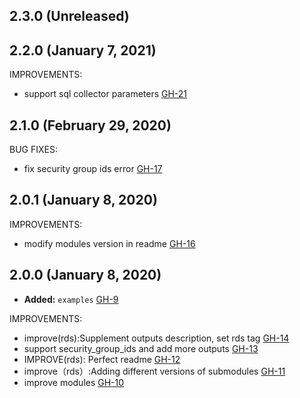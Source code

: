 ## 2.3.0 (Unreleased)
## 2.2.0 (January 7, 2021)

IMPROVEMENTS:

- support sql collector parameters [GH-21](https://github.com/terraform-alicloud-modules/terraform-alicloud-rds/pull/21)

## 2.1.0 (February 29, 2020)

BUG FIXES:

- fix security group ids error [GH-17](https://github.com/terraform-alicloud-modules/terraform-alicloud-rds/pull/17)

## 2.0.1 (January 8, 2020)

IMPROVEMENTS:

- modify modules version in readme [GH-16](https://github.com/terraform-alicloud-modules/terraform-alicloud-rds/pull/16)

## 2.0.0 (January 8, 2020)

- **Added:** `examples` [GH-9](https://github.com/terraform-alicloud-modules/terraform-alicloud-rds/pull/9)

IMPROVEMENTS:

- improve(rds):Supplement outputs description, set rds tag [GH-14](https://github.com/terraform-alicloud-modules/terraform-alicloud-rds/pull/14)
- support security_group_ids and add more outputs [GH-13](https://github.com/terraform-alicloud-modules/terraform-alicloud-rds/pull/13)
- IMPROVE(rds): Perfect readme [GH-12](https://github.com/terraform-alicloud-modules/terraform-alicloud-rds/pull/12)
- improve（rds）:Adding different versions of submodules [GH-11](https://github.com/terraform-alicloud-modules/terraform-alicloud-rds/pull/11)
- improve modules [GH-10](https://github.com/terraform-alicloud-modules/terraform-alicloud-rds/pull/10)
